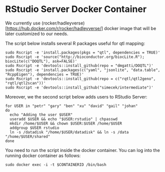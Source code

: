# RStudio Server Docker Container

We currently use (rocker/hadleyverse)[https://hub.docker.com/r/rocker/hadleyverse/] docker image that will be later customized to our needs.

The script below installs several R packages useful for qtl mapping:

```
sudo Rscript -e 'install.packages(pkgs = "qtl", dependencies = TRUE)'
sudo Rscript -e 'source("http://bioconductor.org/biocLite.R"); biocLite(c("DOQTL"), ask=FALSE)'
sudo Rscript -e 'devtools::install_github(repo = "dmgatti/DOQTL")'
sudo Rscript -e 'install.packages(c("yaml", "jsonlite", "data.table", "RcppEigen"), dependencies = TRUE)'
sudo Rscript -e 'devtools::install_github(repo = c("rqtl/qtl2geno", "rqtl/qtl2scan"))'
sudo Rscript -e 'devtools::install_github("simecek/intermediate")'
```

Moreover, we the second script below adds users to RStudio Server:
```
for USER in "petr" "gary" "ben" "xu" "david" "gail" "johan"
do
  echo "Adding the user $USER"
  useradd $USER && echo "$USER:rstudio" | chpasswd
  mkdir /home/$USER && chown $USER:$USER /home/$USER
  addgroup $USER rstudio
  ln -s /datadisk "/home/$USER/datadisk" && ln -s /data "/home/$USER/shared"
done
```

You need to run the script inside the docker container. You can log into the running docker container as follows:

```
sudo docker exec -i -t $CONTAINERID /bin/bash
```